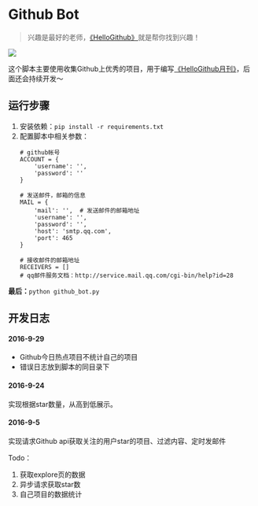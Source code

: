 # Github Bot
>兴趣是最好的老师，[《HelloGithub》](https://github.com/521xueweihan/HelloGithub)就是帮你找到兴趣！

![](https://github.com/521xueweihan/HelloGithub/blob/master/01/img/hello-github.jpg)

这个脚本主要使用收集Github上优秀的项目，用于编写[《HelloGithub月刊》](https://github.com/521xueweihan/HelloGithub)，后面还会持续开发～

## 运行步骤
1. 安装依赖：`pip install -r requirements.txt`
2. 配置脚本中相关参数：
	```
	# github帐号
	ACCOUNT = {
	    'username': '',
	    'password': ''
	}

	# 发送邮件，邮箱的信息
	MAIL = {
	    'mail': '',  # 发送邮件的邮箱地址
	    'username': '',
	    'password': '',
	    'host': 'smtp.qq.com',
	    'port': 465
	}

	# 接收邮件的邮箱地址
	RECEIVERS = []
	# qq邮件服务文档：http://service.mail.qq.com/cgi-bin/help?id=28
	```

**最后：**`python github_bot.py`

## 开发日志
#### 2016-9-29
- Github今日热点项目不统计自己的项目
- 错误日志放到脚本的同目录下

#### 2016-9-24
实现根据star数量，从高到低展示。
#### 2016-9-5
实现请求Github api获取关注的用户star的项目、过滤内容、定时发邮件

Todo：

1. 获取explore页的数据
2. 异步请求获取star数
3. 自己项目的数据统计
